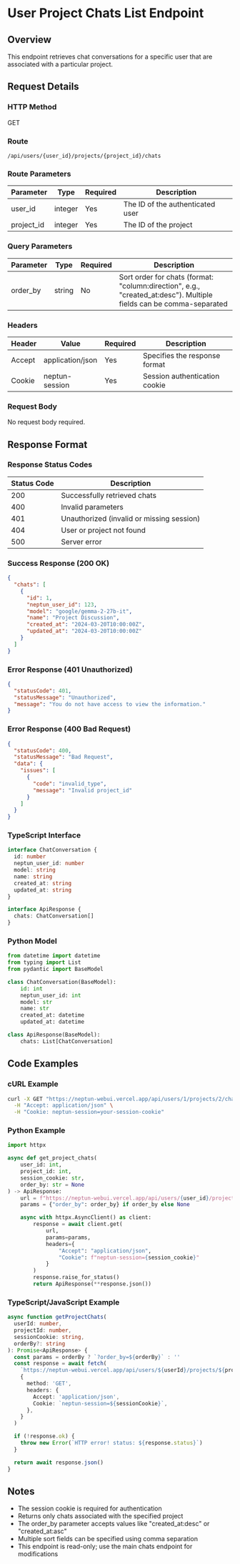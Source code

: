 # User Project Chats List Endpoint

## Overview

This endpoint retrieves chat conversations for a specific user that are associated with a particular project.

## Request Details

### HTTP Method

GET

### Route

`/api/users/{user_id}/projects/{project_id}/chats`

### Route Parameters

| Parameter  | Type    | Required | Description                      |
| ---------- | ------- | -------- | -------------------------------- |
| user_id    | integer | Yes      | The ID of the authenticated user |
| project_id | integer | Yes      | The ID of the project            |

### Query Parameters

| Parameter | Type   | Required | Description                                                                                                        |
| --------- | ------ | -------- | ------------------------------------------------------------------------------------------------------------------ |
| order_by  | string | No       | Sort order for chats (format: "column:direction", e.g., "created_at:desc"). Multiple fields can be comma-separated |

### Headers

| Header | Value            | Required | Description                   |
| ------ | ---------------- | -------- | ----------------------------- |
| Accept | application/json | Yes      | Specifies the response format |
| Cookie | neptun-session   | Yes      | Session authentication cookie |

### Request Body

No request body required.

## Response Format

### Response Status Codes

| Status Code | Description                               |
| ----------- | ----------------------------------------- |
| 200         | Successfully retrieved chats              |
| 400         | Invalid parameters                        |
| 401         | Unauthorized (invalid or missing session) |
| 404         | User or project not found                 |
| 500         | Server error                              |

### Success Response (200 OK)

```json
{
  "chats": [
    {
      "id": 1,
      "neptun_user_id": 123,
      "model": "google/gemma-2-27b-it",
      "name": "Project Discussion",
      "created_at": "2024-03-20T10:00:00Z",
      "updated_at": "2024-03-20T10:00:00Z"
    }
  ]
}
```

### Error Response (401 Unauthorized)

```json
{
  "statusCode": 401,
  "statusMessage": "Unauthorized",
  "message": "You do not have access to view the information."
}
```

### Error Response (400 Bad Request)

```json
{
  "statusCode": 400,
  "statusMessage": "Bad Request",
  "data": {
    "issues": [
      {
        "code": "invalid_type",
        "message": "Invalid project_id"
      }
    ]
  }
}
```

### TypeScript Interface

```typescript
interface ChatConversation {
  id: number
  neptun_user_id: number
  model: string
  name: string
  created_at: string
  updated_at: string
}

interface ApiResponse {
  chats: ChatConversation[]
}
```

### Python Model

```python
from datetime import datetime
from typing import List
from pydantic import BaseModel

class ChatConversation(BaseModel):
    id: int
    neptun_user_id: int
    model: str
    name: str
    created_at: datetime
    updated_at: datetime

class ApiResponse(BaseModel):
    chats: List[ChatConversation]
```

## Code Examples

### cURL Example

```bash
curl -X GET "https://neptun-webui.vercel.app/api/users/1/projects/2/chats" \
  -H "Accept: application/json" \
  -H "Cookie: neptun-session=your-session-cookie"
```

### Python Example

```python
import httpx

async def get_project_chats(
    user_id: int,
    project_id: int,
    session_cookie: str,
    order_by: str = None
) -> ApiResponse:
    url = f"https://neptun-webui.vercel.app/api/users/{user_id}/projects/{project_id}/chats"
    params = {"order_by": order_by} if order_by else None

    async with httpx.AsyncClient() as client:
        response = await client.get(
            url,
            params=params,
            headers={
                "Accept": "application/json",
                "Cookie": f"neptun-session={session_cookie}"
            }
        )
        response.raise_for_status()
        return ApiResponse(**response.json())
```

### TypeScript/JavaScript Example

```typescript
async function getProjectChats(
  userId: number,
  projectId: number,
  sessionCookie: string,
  orderBy?: string
): Promise<ApiResponse> {
  const params = orderBy ? `?order_by=${orderBy}` : ''
  const response = await fetch(
    `https://neptun-webui.vercel.app/api/users/${userId}/projects/${projectId}/chats${params}`,
    {
      method: 'GET',
      headers: {
        Accept: 'application/json',
        Cookie: `neptun-session=${sessionCookie}`,
      },
    }
  )

  if (!response.ok) {
    throw new Error(`HTTP error! status: ${response.status}`)
  }

  return await response.json()
}
```

## Notes

- The session cookie is required for authentication
- Returns only chats associated with the specified project
- The order_by parameter accepts values like "created_at:desc" or "created_at:asc"
- Multiple sort fields can be specified using comma separation
- This endpoint is read-only; use the main chats endpoint for modifications

